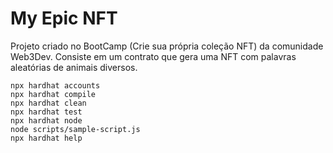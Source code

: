 # My Epic NFT
Projeto criado no BootCamp (Crie sua própria coleção NFT) da comunidade Web3Dev. Consiste em um contrato que gera uma NFT com palavras aleatórias de animais diversos. 


```shell
npx hardhat accounts
npx hardhat compile
npx hardhat clean
npx hardhat test
npx hardhat node
node scripts/sample-script.js
npx hardhat help
```
